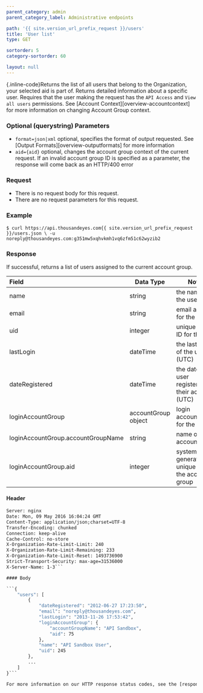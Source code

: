 ```yaml
---
parent_category: admin
parent_category_label: Administrative endpoints

path: '{{ site.version_url_prefix_request }}/users'
title: 'User list'
type: GET

sortorder: 5
category-sortorder: 60

layout: null
---
```


{.inline-code}Returns the list of all users that belong to the Organization, your selected aid is part of. Returns detailed information about a specific user.  Requires that the user making the request has the `API Access` and `View all users` permissions.  See [Account Context][overview-accountcontext] for more information on changing Account Group context.

### Optional (querystring) Parameters

* `format=json|xml` optional, specifies the format of output requested.  See [Output Formats][overview-outputformats] for more information
* `aid={aid}` optional, changes the account group context of the current request. If an invalid account group ID is specified as a parameter, the response will come back as an HTTP/400 error

### Request

* There is no request body for this request.
* There are no request parameters for this request.

### Example

`$ curl https://api.thousandeyes.com{{ site.version_url_prefix_request }}/users.json \
  -u noreply@thousandeyes.com:g351mw5xqhvkmh1vq6zfm51c62wyzib2`

### Response

If successful, returns a list of users assigned to the current account group.  

Field | Data Type | Notes
:------------|-------------|-------------|
name | string | the name of the user
email | string | email address for the user
uid | integer | unique user ID for the user
lastLogin | dateTime | the last login of the user (UTC)
dateRegistered | dateTime | the date the user registered their account (UTC)
loginAccountGroup | accountGroup object | login accountGroup for the user
loginAccountGroup.accountGroupName | string | name of the accountGroup
loginAccountGroup.aid | integer | system-generated unique ID of the account group

#### Header

```HTTP/1.1 200 OK
Server: nginx
Date: Mon, 09 May 2016 16:04:24 GMT
Content-Type: application/json;charset=UTF-8
Transfer-Encoding: chunked
Connection: keep-alive
Cache-Control: no-store
X-Organization-Rate-Limit-Limit: 240
X-Organization-Rate-Limit-Remaining: 233
X-Organization-Rate-Limit-Reset: 1493736900
Strict-Transport-Security: max-age=31536000
X-Server-Name: 1-3```

#### Body

```{
    "users": [
        {
            "dateRegistered": "2012-06-27 17:23:50",
            "email": "noreply@thousandeyes.com",
            "lastLogin": "2013-11-26 17:53:42",
            "loginAccountGroup": {
                "accountGroupName": "API Sandbox",
                "aid": 75
            },
            "name": "API Sandbox User",
            "uid": 245
        },
        ...
    ]
}```

For more information on our HTTP response status codes, see the [response status codes documentation][overview-responsestatuscodes].
